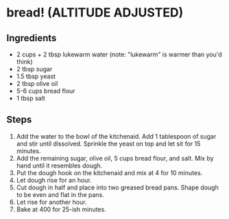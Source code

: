 # bread! (ALTITUDE ADJUSTED)

## Ingredients
* 2 cups + 2 tbsp lukewarm water (note: "lukewarm" is warmer than you'd think)
* 2 tbsp sugar
* 1.5 tbsp yeast
* 2 tbsp olive oil
* 5-6 cups bread flour
* 1 tbsp salt

## Steps
1. Add the water to the bowl of the kitchenaid. Add 1 tablespoon of sugar and stir until dissolved. Sprinkle the yeast on top and let sit for 15 minutes.
1. Add the remaining sugar, olive oil, 5 cups bread flour, and salt. Mix by hand until it resembles dough.
1. Put the dough hook on the kitchenaid and mix at 4 for 10 minutes.
1. Let dough rise for an hour.
1. Cut dough in half and place into two greased bread pans. Shape dough to be even and flat in the pans.
1. Let rise for another hour.
1. Bake at 400 for 25-ish minutes.
